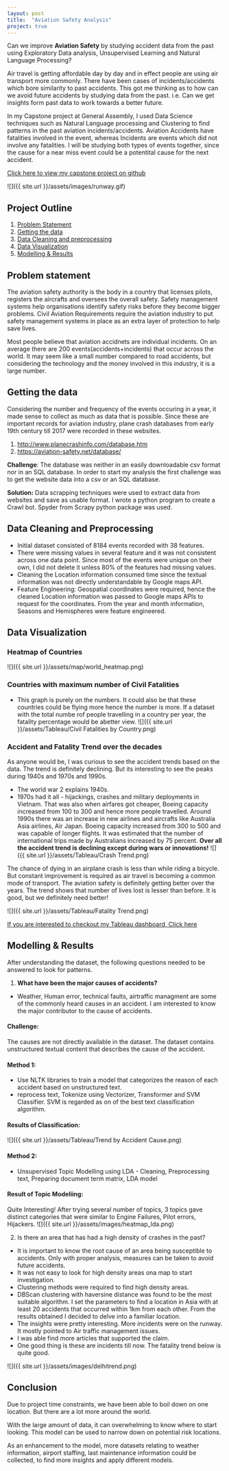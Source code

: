 ```yaml
---
layout: post
title:  "Aviation Safety Analysis"
project: true
---
```

Can we improve **Aviation Safety** by studying accident data from the past using Exploratory Data analysis, Unsupervised Learning and Natural Language Processing?

Air travel is getting affordable day by day and in effect people are using air transport more commonly. There have been cases of incidents/accidents which bore similarity to past accidents. This got me thinking as to how can we avoid future accidents by studying data from the past. i.e. Can we get insights form past data to work towards a better future.

In my Capstone project at General Assembly, I used Data Science techniques such as Natural Language processing and Clustering to find patterns in the past aviation incidents/accidents.
Aviation Accidents have fatalities involved in the event, whereas Incidents are events which did not involve any fatalities. I will be studying both types of events together, since the cause for a near miss event could be a potentital cause for the next accident.

[Click here to view my capstone project on github](https://github.com/roshanlulu/gaProjects/tree/master/capstoneProject)

![]({{ site.url }}/assets/images/runway.gif)


## Project Outline
1. [Problem Statement](#ps)
2. [Getting the data](#data)
3. [Data Cleaning and preprocessing](#clean)
4. [Data Visualization](#trends)
5. [Modelling & Results](#model)

<a id='ps'></a>

## Problem statement<a id='ps'></a>
The aviation safety authority is the body in a country that licenses pilots, registers the aircrafts and oversees the overall safety. Safety management systems help organisations identify safety risks before they become bigger problems. Civil Aviation Requirements require the aviation industry to put safety management systems in place as an extra layer of protection to help save lives.

Most people believe that aviation accidnets are individual incidents. On an average there are 200 events(accidents+incidents) that occur across the world. It may seem like a small number compared to road accidents, but considering the technology and the money involved in this industry, it is a large number.


<a id='data'></a>

## Getting the data
Considering the number and frequency of the events occuring in a year, it made sense to collect as much as data that is possible. Since these are important records for aviation industry, plane crash databases from early 19th century till 2017 were recorded in these websites.
1. http://www.planecrashinfo.com/database.htm
2. https://aviation-safety.net/database/

**Challenge**: The database was neither in an easily downloadable csv format nor in an SQL database. In order to start my analysis the first challenge was to get the website data into a csv or an SQL database.

**Solution:** Data scrapping techniques were used to extract data from websites and save as usable format. I wrote a python program to create a Crawl bot. Spyder from Scrapy python package was used.

<a id='clean'></a>

## Data Cleaning and Preprocessing

- Initial dataset consisted of 8184 events recorded with 38 features. 
- There were missing values in several feature and it was not consistent across one data point. Since most of the events were unique on their own, I did not delete it unless 80% of the features had missing values. 
- Cleaning the Location information consumed time since the textual information was not directly understandable by Google maps API. 
- Feature Engineering: Geospatial coordinates were required, hence the cleaned Location information was passed to Google maps APIs to request for the coordinates. From the year and month information, Seasons and Hemispheres were feature engineered.

<a id='trends'></a>

## Data Visualization

### Heatmap of Countries
![]({{ site.url }}/assets/map/world_heatmap.png)

### Countries with maximum number of Civil Fatalities 
- This graph is purely on the numbers. It could also be that these countries could be flying more hence the number is more. If a dataset with the total numbe rof people travelling in a country per year, the fatality percentage would be abetter view.
![]({{ site.url }}/assets/Tableau/Civil Fatalities by Country.png)

### Accident and Fatality Trend over the decades
As anyone would be, I was curious to see the accident trends based on the data. The trend is definitely declining. But its interesting to see the peaks during 1940s and 1970s and 1990s.
- The world war 2 explains 1940s. 
- 1970s had it all - hijackings, crashes and military deployments in Vietnam. That was also when airfares got cheaper, Boeing capacity increased from 100 to 300 and hence more people travelled.
Around 1990s there was an increase in new airlines and aircrafts like Australia Asia airlines, Air Japan. Boeing capacity increased from 300 to 500 and was capable of longer flights. It was estimated that the number of international trips made by Australians increased by 75 percent.
**Over all the accident trend is declining except during wars or innovations!**
![]({{ site.url }}/assets/Tableau/Crash Trend.png)

The chance of dying in an airplane crash is less than while riding a bicycle. But constant improvement is required as air travel is becoming a common mode of transport. The aviation safety is definitely getting better over the years. The trend shows that number of lives lost is lesser than before. It is good, but we definitely need better!

![]({{ site.url }}/assets/Tableau/Fatality Trend.png)

[If you are interested to checkout my Tableau dashboard, Click here](https://public.tableau.com/profile/roshan.lulu#!/vizhome/Aviation_Accident_Analysis/TrendDashboard)

<a id='model'></a>

## Modelling & Results

After understanding the dataset, the following questions needed to be answered to look for patterns.

1. **What have been the major causes of accidents?**
- Weather, Human error, technical faults, airtraffic managment are some of the commonly heard causes in an accident. I am interested to know the major contributor to the cause of accidents. 
#### Challenge:
The causes are not directly available in the dataset. The dataset contains unstructured textual content that describes the cause of the accident.
#### Method 1: 
- Use NLTK libraries to train a model that categorizes the reason of each accident based on unstructured text.
- reprocess text, Tokenize using Vectorizer, Transformer and SVM Classifier. SVM is regarded as on of the best text classification algorithm.
#### Results of Classification:
![]({{ site.url }}/assets/Tableau/Trend by Accident Cause.png)
#### Method 2: 
- Unsupervised Topic Modelling using LDA - Cleaning, Preprocessing text, Preparing document term matrix, LDA model
#### Result of Topic Modeliing: 
Quite Interesting! After trying several number of topics, 3 topics gave distinct categories that were similar to Engine Failures, Pilot errors, Hijackers.
![]({{ site.url }}/assets/images/heatmap_lda.png)

2. Is there an area that has had a high density of crashes in the past?
- It is important to know the root cause of an area being susceptible to accidents. Only with proper analysis, measures can be taken to avoid future accidents. 
- It was not easy to look for high density areas ona  map to start investigation.
- Clustering methods were required to find high density areas.
- DBScan clustering with haversine distance was found to be the most suitable algorithm. I set the parameters to find a location in Asia with at least 20 accidents that occurred within 1km from each other. From the results obtained I decided to delve into a familiar location.
- The insights were pretty interesting. More incidents were on the runway. It mostly pointed to Air traffic management issues.
- I was able find more articles that supported the claim.
- One good thing is these are incidents till now. The fatality trend below is quite good.

![]({{ site.url }}/assets/images/delhitrend.png)

## Conclusion
Due to project time constraints, we have been able to boil down on one location. But there are a lot more around the world. 

With the large amount of data, it can overwhelming to know where to start looking. This model can be used to narrow down on potential risk locations.

As an enhancement to the model, more datasets relating to weather information, airport staffing, last maintenance information could be collected, to find more insights and apply different models.